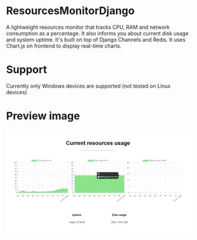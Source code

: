 # ResourcesMonitorDjango

A lightweight resources monitor that tracks CPU, RAM and network consumption as a percentage.
It also informs you about current disk usage and system uptime. It's built on top of Django Channels and Redis.
It uses Chart.js on frontend to display real-time charts.

# Support

Currently only Windows devices are supported (not tested on Linux devices)

# Preview image

![app_preview](https://github.com/SzymCode/ResourcesMonitorDjango/blob/main/preview_images/preview.png)
